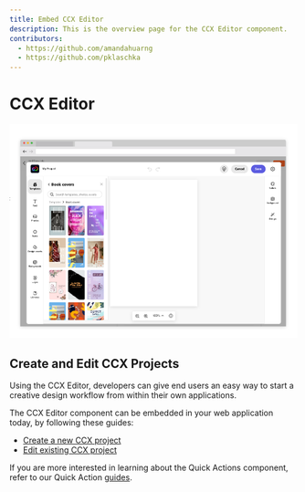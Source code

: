 ```yaml
---
title: Embed CCX Editor
description: This is the overview page for the CCX Editor component.
contributors:
  - https://github.com/amandahuarng
  - https://github.com/pklaschka
---
```


# CCX Editor 
![Editor](editor.png)

## Create and Edit CCX Projects
Using the CCX Editor, developers can give end users an easy way to start a creative design workflow from within their own applications.

The CCX Editor component can be embedded in your web application today, by following these guides: 
* [Create a new CCX project](create_project/index.md)
* [Edit existing CCX project](edit_project/index.md)

If you are more interested in learning about the Quick Actions component, refer to our Quick Action [guides](../quick_actions/index.md).